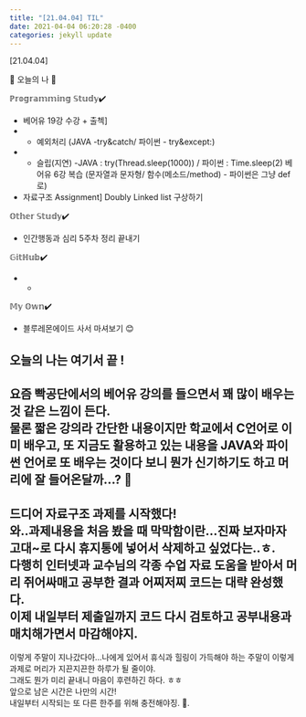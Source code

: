 ```yaml
---
title: "[21.04.04] TIL"
date: 2021-04-04 06:20:28 -0400
categories: jekyll update
---
```


[21.04.04]

🙌 오늘의 나 🙌

ℙ𝕣𝕠𝕘𝕣𝕒𝕞𝕞𝕚𝕟𝕘 𝕊𝕥𝕦𝕕𝕪✔️
- 베어유 19강 수강 + 출첵]
- * 예외처리 (JAVA -try&catch/ 파이썬 - try&except:)
- * 슬립(지연) -JAVA : try(Thread.sleep(1000)) / 파이썬 : Time.sleep(2) 베어유 6강 복습 (문자열과 문자형/ 함수(메소드/method) - 파이썬은 그냥 def로)
- 자료구조 Assignment] Doubly Linked list 구상하기

𝕆𝕥𝕙𝕖𝕣 𝕊𝕥𝕦𝕕𝕪✔️
- 인간행동과 심리 5주차 정리 끝내기

𝔾𝕚𝕥ℍ𝕦𝕓✔️
- -

𝕄𝕪 𝕆𝕨𝕟✔️
- 블루레몬에이드 사서 마셔보기 😊

오늘의 나는 여기서 끝 !
-
요즘 빡공단에서의 베어유 강의를 들으면서 꽤 많이 배우는 것 같은 느낌이 든다.    
물론 짧은 강의라 간단한 내용이지만 학교에서 C언어로 이미 배우고, 또 지금도 활용하고 있는 내용을 JAVA와 파이썬 언어로 또 배우는 것이다 보니 뭔가 신기하기도 하고 머리에 잘 들어온달까…? 🤔
-
드디어 자료구조 과제를 시작했다!    
와..과제내용을 처음 봤을 때 막막함이란…진짜 보자마자 고대~로 다시 휴지통에 넣어서 삭제하고 싶었다는..ㅎ.   
다행히 인터넷과 교수님의 각종 수업 자료 도움을 받아서 머리 쥐어싸매고 공부한 결과 어찌저찌 코드는 대략 완성했다.    
이제 내일부터 제출일까지 코드 다시 검토하고 공부내용과 매치해가면서 마감해야지.    
-    
이렇게 주말이 지나갔다아…나에게 있어서 휴식과 힐링이 가득해야 하는 주말이 이렇게 과제로 머리가 지끈지끈한 하루가 될 줄이야.   
그래도 뭔가 미리 끝내니 마음이 후련하긴 하다. ㅎㅎ     
앞으로 남은 시간은 나만의 시간!    
내일부터 시작되는 또 다른 한주를 위해 충전해야징. 🌸.    
